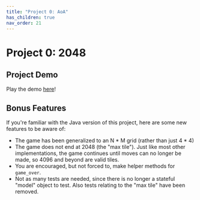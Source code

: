 ```yaml
---
title: "Project 0: AoA"
has_children: true
nav_order: 21
---
```



# Project 0: 2048

## Project Demo

Play the demo [here](../demos/game2048/)!

## Bonus Features

If you're familiar with the Java version of this project, here are some new features to be aware of:

 - The game has been generalized to an N * M grid (rather than just 4 * 4)
 - The game does not end at 2048 (the "max tile"). Just like most other implementations, the game continues until moves can no longer be made, so 4096 and beyond are valid tiles.
 - You are encouraged, but not forced to, make helper methods for `game_over`.
 - Not as many tests are needed, since there is no longer a stateful "model" object to test. Also tests relating to the "max tile" have been removed.
 